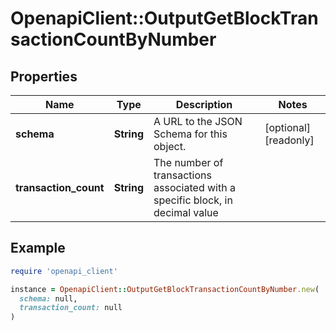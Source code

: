 # OpenapiClient::OutputGetBlockTransactionCountByNumber

## Properties

| Name | Type | Description | Notes |
| ---- | ---- | ----------- | ----- |
| **schema** | **String** | A URL to the JSON Schema for this object. | [optional][readonly] |
| **transaction_count** | **String** | The number of transactions associated with a specific block, in decimal value |  |

## Example

```ruby
require 'openapi_client'

instance = OpenapiClient::OutputGetBlockTransactionCountByNumber.new(
  schema: null,
  transaction_count: null
)
```


